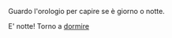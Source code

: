 Guardo l'orologio per capire se
è giorno o notte.

E' notte! Torno a [dormire](../domire/sogno-strano.md)